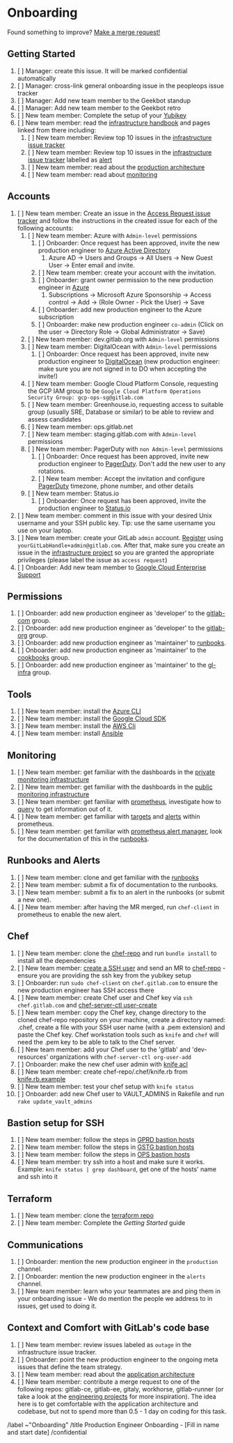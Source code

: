 # Onboarding

Found something to improve? [Make a merge request!](https://gitlab.com/gitlab-com/gl-infra/infrastructure/blob/master/.gitlab/issue_templates/onboarding_template.md)

## Getting Started

1. [ ] Manager: create this issue. It will be marked confidential automatically
1. [ ] Manager: cross-link general onboarding issue in the peopleops issue tracker
1. [ ] Manager: Add new team member to the Geekbot standup
1. [ ] Manager: Add new team member to the Geekbot retro
1. [ ] New team member: Complete the setup of your [Yubikey](https://gitlab.com/gitlab-com/runbooks/blob/master/howto/yubikey.md)
1. [ ] New team member: read the [infrastructure handbook](https://about.gitlab.com/handbook/engineering/infrastructure/) and pages linked from there including:
    1. [ ] New team member: Review top 10 issues in the [infrastructure issue tracker](https://gitlab.com/gitlab-com/gl-infra/infrastructure/issues)
    1. [ ] New team member: Review top 10 issues in the [infrastructure issue tracker](https://gitlab.com/gitlab-com/gl-infra/infrastructure/issues) labelled as [alert](https://gitlab.com/gitlab-com/gl-infra/infrastructure/issues?scope=all&utf8=%E2%9C%93&state=opened&label_name%5B%5D=alert)
    1. [ ] New team member: read about the [production architecture](https://about.gitlab.com/handbook/engineering/infrastructure/production-architecture)
    1. [ ] New team member: read about [monitoring](https://about.gitlab.com/handbook/engineering/monitoring/)

## Accounts

1. [ ] New team member: Create an issue in the [Access Request issue tracker](https://gitlab.com/gitlab-com/access-requests/issues) and follow the instructions in the created issue for each of the following accounts:
    1. [ ] New team member: Azure with `Admin-level` permissions
        1. [ ] Onboarder: Once request has been approved, invite the new production engineer to [Azure Active Directory](https://portal.azure.com/?reAuth=true#blade/Microsoft_AAD_IAM/ActiveDirectoryMenuBlade/Overview)
            1. Azure AD -> Users and Groups -> All Users -> New Guest User -> Enter email and invite.
        1. [ ] New team member: create your account with the invitation.
        1. [ ] Onboarder: grant owner permission to the new production engineer in [Azure](https://portal.azure.com/#blade/Microsoft_Azure_Billing/SubscriptionsBlade)
            1. Subscriptions -> Microsoft Azure Sponsorship -> Access control -> Add -> (Role Owner - Pick the User) -> Save
        1. [ ] Onboarder: add new production engineer to the Azure subscription
        1. [ ] Onboarder: make new production engineer `co-admin` (Click on the user -> Directory Role -> Global Administrator -> Save)
    1. [ ] New team member: dev.gitlab.org with `Admin-level` permissions
    1. [ ] New team member: DigitalOcean with `Admin-level` permissions
        1. [ ] Onboarder: Once request has been approved, invite new production engineer to [DigitalOcean](https://cloud.digitalocean.com/settings/team) (new production engineer: make sure you are not signed in to DO when accepting the invite!)
    1. [ ] New team member: Google Cloud Platform Console, requesting the GCP IAM group to be `Google Cloud Platform Operations Security Group: gcp-ops-sg@gitlab.com`
    1. [ ] New team member: Greenhouse.io, requesting access to suitable group (usually SRE, Database or similar) to be able to review and assess candidates
    1. [ ] New team member: ops.gitlab.net
    1. [ ] New team member: staging.gitlab.com with `Admin-level` permissions
    1. [ ] New team member: PagerDuty with `non Admin-level` permissions
        1. [ ] Onboarder: Once request has been approved, invite new production engineer to [PagerDuty](https://gitlab.pagerduty.com/users). Don't add the new user to any rotations.
        1. [ ] New team member: Accept the invitation and configure [PagerDuty](https://gitlab.pagerduty.com/) timezone, phone number, and other details
    1. [ ] New team member: Status.io
        1. [ ] Onboarder: Once request has been approved, invite the production engineer to [Status.io](https://app.status.io/dashboard/5b36dc6502d06804c08349f7/team)
1. [ ] New team member: comment in this issue with your desired Unix username and your SSH public key. Tip: use the same username you use on your laptop.
1. [ ] New team member: create your GitLab `admin` account. [Register](https://gitlab.com/users/sign_in#register-pane) using `yourGitLabHandle+admin@gitlab.com`. After that, make sure you create an issue in the [infrastructure project](https://gitlab.com/gitlab-com/gl-infra/infrastructure/issues) so you are granted the appropriate privileges (please label the issue as `access request`)
1. [ ] Onboarder: Add new team member to [Google Cloud Enterprise Support](https://enterprise.google.com/supportcenter/managecases)

## Permissions

1. [ ] Onboarder: add new production engineer as 'developer' to the [gitlab-com](https://gitlab.com/groups/gitlab-com/group_members) group.
1. [ ] Onboarder: add new production engineer as 'developer' to the [gitlab-org](https://gitlab.com/groups/gitlab-org/group_members) group.
1. [ ] Onboarder: add new production engineer as 'maintainer' to [runbooks](https://gitlab.com/gitlab-com/runbooks/project_members).
1. [ ] Onboarder: add new production engineer as 'maintainer' to the [cookbooks](https://gitlab.com/groups/gitlab-cookbooks/group_members) group.
1. [ ] Onboarder: add new production engineer as 'maintainer' to the [gl-infra](https://gitlab.com/groups/gl-infra/group_members) group.

## Tools

1. [ ] New team member: install the [Azure CLI](https://docs.microsoft.com/en-us/cli/azure/install-azure-cli)
1. [ ] New team member: install the [Google Cloud SDK](https://cloud.google.com/sdk/docs/quickstarts)
1. [ ] New team member: install the [AWS Cli](https://aws.amazon.com/cli)
1. [ ] New team member: install [Ansible](https://docs.ansible.com/ansible/latest/installation_guide/intro_installation.html)

## Monitoring

1. [ ] New team member: get familiar with the dashboards in the [private monitoring infrastructure](https://dashboards.gitlab.net/)
1. [ ] New team member: get familiar with the dashboards in the [public monitoring infrastructure](https://dashboards.gitlab.com/)
1. [ ] New team member: get familiar with [prometheus](https://prometheus.gitlab.com/graph), investigate how to [query](https://prometheus.io/docs/querying/basics/) to get information out of it.
1. [ ] New team member: get familiar with [targets](https://prometheus.gitlab.com/targets) and [alerts](https://prometheus.gitlab.com/alerts) within prometheus.
1. [ ] New team member: get familiar with [prometheus alert manager](https://alerts.gitlab.com), look for the documentation of this in the [runbooks](https://gitlab.com/gitlab-com/runbooks).

## Runbooks and Alerts

1. [ ] New team member: clone and get familiar with the [runbooks](https://gitlab.com/gitlab-com/runbooks)
1. [ ] New team member: submit a fix of documentation to the runbooks.
1. [ ] New team member: submit a fix to an alert in the runbooks (or submit a new one).
1. [ ] New team member: after having the MR merged, run `chef-client` in prometheus to enable the new alert.

## Chef

1. [ ] New team member: clone the [chef-repo](https://ops.gitlab.net/gitlab-cookbooks/chef-repo) and run `bundle install` to install all the dependencies
1. [ ] New team member: [create a SSH user](https://ops.gitlab.net/gitlab-cookbooks/chef-repo/blob/master/README.md#add-a-new-system-admin) and send an MR to [chef-repo](https://ops.gitlab.net/gitlab-cookbooks/chef-repo) - ensure you are providing the ssh key from the yubikey setup
1. [ ] Onboarder: run `sudo chef-client` on `chef.gitlab.com` to ensure the new production engineer has SSH access there
1. [ ] New team member: create Chef user and Chef key via `ssh chef.gitlab.com` and [chef-server-ctl user-create](https://ops.gitlab.net/gitlab-cookbooks/chef-repo/blob/master/doc/set-up-chef-server.md#creating-users)
1. [ ] New team member: copy the Chef key, change directory to the cloned chef-repo repository on your machine, create a directory named: .chef, create a file with your SSH user name (with a .pem extension) and paste the Chef key. Chef workstation tools such as `knife` and `chef` will need the .pem key to be able to talk to the Chef server.
1. [ ] New team member: add your Chef user to the 'gitlab' and 'dev-resources' organizations with `chef-server-ctl org-user-add`
1. [ ] Onboarder: make the new chef user admin with [knife acl](https://ops.gitlab.net/gitlab-cookbooks/chef-repo/blob/master/doc/set-up-chef-server.md#add-users-to-the-admins-group-of-the-gitlab-organization)
1. [ ] New team member: create chef-repo/.chef/knife.rb from [knife.rb.example](https://ops.gitlab.net/gitlab-cookbooks/chef-repo/blob/master/knife.rb.example)
1. [ ] New team member: test your chef setup with `knife status`
1. [ ] Onboarder: add new Chef user to VAULT_ADMINS in Rakefile and run `rake update_vault_admins`

## Bastion setup for SSH

1. [ ] New team member: follow the steps in [GPRD bastion hosts](https://gitlab.com/gitlab-com/runbooks/blob/master/howto/gprd-bastions.md)
1. [ ] New team member: follow the steps in [GSTG bastion hosts](https://gitlab.com/gitlab-com/runbooks/blob/master/howto/gstg-bastions.md)
1. [ ] New team member: follow the steps in [OPS bastion hosts](https://gitlab.com/gitlab-com/runbooks/blob/master/howto/ops-bastions.md)
1. [ ] New team member: try ssh into a host and make sure it works. Example: `knife status | grep dashboard`, get one of the hosts' name and ssh into it

## Terraform

1. [ ] New team member: clone the [terraform repo](https://gitlab.com/gitlab-com/gitlab-com-infrastructure)
1. [ ] New team member: Complete the _Getting Started_ guide

## Communications

1. [ ] Onboarder: mention the new production engineer in the `production` channel.
1. [ ] Onboarder: mention the new production engineer in the `alerts` channel.
1. [ ] New team member: learn who your teammates are and ping them in your onboarding issue - We do mention the people we address to in issues, get used to doing it.

## Context and Comfort with GitLab's code base

1. [ ] New team member: review issues labeled as `outage` in the infrastructure issue tracker.
1. [ ] Onboarder: point the new production engineer to the ongoing meta issues that define the team strategy.
1. [ ] New team member: read about the [application architecture](https://docs.gitlab.com/ce/development/architecture.html)
1. [ ] New team member: contribute a merge request to one of the following repos: gitlab-ce, gitlab-ee, gitaly, workhorse, gitlab-runner (or take a look at the [engineering projects](https://about.gitlab.com/handbook/engineering/projects) for more inspiration). The idea here is to get comfortable with the application architecture and codebase, but not to spend more than 0.5 - 1 day on coding for this task.

/label ~"Onboarding"
/title Production Engineer Onboarding  - [Fill in name and start date]
/confidential
